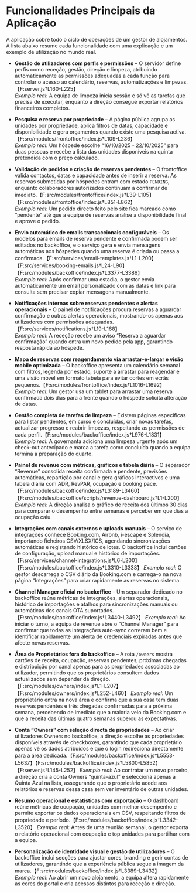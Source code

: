 # Funcionalidades Principais da Aplicação

A aplicação cobre todo o ciclo de operações de um gestor de alojamentos. A lista abaixo resume cada funcionalidade com uma explicação e um exemplo de utilização no mundo real.

- **Gestão de utilizadores com perfis e permissões** – O servidor define perfis como receção, gestão, direção e limpeza, atribuindo automaticamente as permissões adequadas a cada função para controlar o acesso ao calendário, reservas, automatizações e limpezas.【F:server.js†L160-L225】  
  *Exemplo real*: A equipa de limpeza inicia sessão e só vê as tarefas que precisa de executar, enquanto a direção consegue exportar relatórios financeiros completos.

- **Pesquisa e reserva por propriedade** – A página pública agrupa as unidades por propriedade, aplica filtros de datas, capacidade e disponibilidade e gera orçamentos quando existe uma pesquisa activa.【F:src/modules/frontoffice/index.js†L109-L236】  
  *Exemplo real*: Um hóspede escolhe “16/10/2025 - 22/10/2025” para duas pessoas e recebe a lista das unidades disponíveis na quinta pretendida com o preço calculado.

- **Validação de pedidos e criação de reservas pendentes** – O frontoffice valida contactos, datas e capacidade antes de inserir a reserva. As reservas submetidas por hóspedes entram com estado `PENDING`, enquanto colaboradores autorizados continuam a confirmar de imediato.【F:src/modules/frontoffice/index.js†L39-L105】【F:src/modules/frontoffice/index.js†L851-L862】  
  *Exemplo real*: Um pedido directo feito pelo site fica marcado como “pendente” até que a equipa de reservas analise a disponibilidade final e aprove o pedido.

- **Envio automático de emails transaccionais configuráveis** – Os modelos para emails de reserva pendente e confirmada podem ser editados no backoffice, e o serviço gera e envia mensagens automáticas aos hóspedes quando uma reserva é criada ou passa a confirmada.【F:src/services/email-templates.js†L1-L200】【F:src/services/booking-emails.js†L24-L90】【F:src/modules/backoffice/index.js†L3377-L3386】  
  *Exemplo real*: Após confirmar uma estadia, o gestor envia automaticamente um email personalizado com as datas e link para consulta sem precisar copiar mensagens manualmente.

- **Notificações internas sobre reservas pendentes e alertas operacionais** – O painel de notificações procura reservas a aguardar confirmação e outras alertas operacionais, mostrando-os apenas aos utilizadores com permissões adequadas.【F:src/services/notifications.js†L19-L168】  
  *Exemplo real*: A receção recebe um aviso “Reserva a aguardar confirmação” quando entra um novo pedido pela app, garantindo resposta rápida ao hóspede.

- **Mapa de reservas com reagendamento via arrastar-e-largar e visão mobile optimizada** – O backoffice apresenta um calendário semanal com filtros, legenda por estado, suporte a arrastar para reagendar e uma visão móvel em formato tabela para evitar cortes em ecrãs pequenos.【F:src/modules/frontoffice/index.js†L1016-L1692】  
  *Exemplo real*: Um gestor usa um tablet para arrastar uma reserva confirmada dois dias para a frente quando o hóspede solicita alteração de datas.

- **Gestão completa de tarefas de limpeza** – Existem páginas específicas para listar pendentes, em curso e concluídas, criar novas tarefas, actualizar progresso e reabrir limpezas, respeitando as permissões de cada perfil.【F:src/modules/backoffice/index.js†L976-L1831】  
  *Exemplo real*: A governanta adiciona uma limpeza urgente após um check-out antecipado e marca a tarefa como concluída quando a equipa termina a preparação do quarto.

- **Painel de revenue com métricas, gráficos e tabela diária** – O separador “Revenue” consolida receita confirmada e pendente, previsões automáticas, repartição por canal e gera gráficos interactivos e uma tabela diária com ADR, RevPAR, ocupação e booking pace.【F:src/modules/backoffice/index.js†L3189-L3460】【F:src/modules/backoffice/scripts/revenue-dashboard.js†L1-L200】  
  *Exemplo real*: A direção analisa o gráfico de receita dos últimos 30 dias para comparar o desempenho entre semanas e perceber em que dias a ocupação caiu.

- **Integrações com canais externos e uploads manuais** – O serviço de integrações conhece Booking.com, Airbnb, i-escape e Splendia, importando ficheiros CSV/XLSX/ICS, agendando sincronizações automáticas e registando histórico de lotes. O backoffice inclui cartões de configuração, upload manual e histórico de importações.【F:src/services/channel-integrations.js†L6-L200】【F:src/modules/backoffice/index.js†L3310-L3338】
  *Exemplo real*: O gestor descarrega o CSV diário da Booking.com e carrega-o na nova página “Integrações” para criar rapidamente as reservas no sistema.

- **Channel Manager oficial no backoffice** – Um separador dedicado no backoffice reúne métricas de integrações, alertas operacionais, histórico de importações e atalhos para sincronizações manuais ou automáticas dos canais OTA suportados.【F:src/modules/backoffice/index.js†L3440-L3492】
  *Exemplo real*: Ao iniciar o turno, a equipa de revenue abre o “Channel Manager” para confirmar que todas as integrações auto-sync correram bem e identificar rapidamente um alerta de credenciais expiradas antes que afecte novas reservas.

- **Área de Proprietários fora do backoffice** – A rota `/owners` mostra cartões de receita, ocupação, reservas pendentes, próximas chegadas e distribuição por canal apenas para as propriedades associadas ao utilizador, permitindo que os proprietários consultem dados actualizados sem depender da direção.【F:src/modules/owners/index.js†L1-L207】【F:src/modules/owners/index.js†L252-L460】
  *Exemplo real*: Um proprietário entra na nova área e confirma que a sua casa tem duas reservas pendentes e três chegadas confirmadas para a próxima semana, percebendo de imediato que a maioria veio da Booking.com e que a receita das últimas quatro semanas superou as expectativas.

- **Conta “Owners” com seleção directa de propriedades** – Ao criar utilizadores Owners no backoffice, a direção escolhe as propriedades disponíveis através de checkboxes, garantindo que cada proprietário apenas vê os dados atribuídos e que o login redireciona directamente para a área dedicada.【F:src/modules/backoffice/index.js†L5553-L5637】【F:src/modules/backoffice/index.js†L5800-L5852】【F:server.js†L145-L252】
  *Exemplo real*: Ao contratar um novo parceiro, a direção cria a conta Owners “quinta-azul” e selecciona apenas a Quinta Azul na lista, assegurando que o proprietário acede aos relatórios e reservas dessa casa sem ver inventário de outras unidades.

- **Resumo operacional e estatísticas com exportação** – O dashboard reúne métricas de ocupação, unidades com melhor desempenho e permite exportar os dados operacionais em CSV, respeitando filtros de propriedade e período.【F:src/modules/backoffice/index.js†L3342-L3520】
  *Exemplo real*: Antes de uma reunião semanal, o gestor exporta o relatório operacional com ocupação e top unidades para partilhar com a equipa.

- **Personalização de identidade visual e gestão de utilizadores** – O backoffice inclui secções para ajustar cores, branding e gerir contas de utilizadores, garantindo que a experiência pública segue a imagem da marca.【F:src/modules/backoffice/index.js†L3389-L3432】  
  *Exemplo real*: Ao abrir um novo alojamento, a equipa altera rapidamente as cores do portal e cria acessos distintos para receção e direção.

